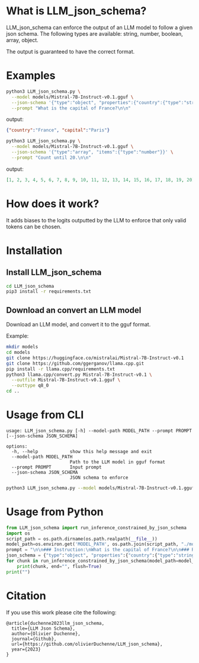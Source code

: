 
# What is LLM_json_schema?

LLM_json_schema can enforce the output of an LLM model to follow a given json schema. The following types are available: string, number, boolean, array, object.

The output is guaranteed to have the correct format.

# Examples

```bash
python3 LLM_json_schema.py \
  --model models/Mistral-7B-Instruct-v0.1.gguf \
  --json-schema '{"type":"object", "properties":{"country":{"type":"string"}, "capital":{"type":"string"}}}' \
  --prompt "What is the capital of France?\n\n"
```

output:
```json
{"country":"France", "capital":"Paris"}
```

```bash
python3 LLM_json_schema.py \
  --model models/Mistral-7B-Instruct-v0.1.gguf \
  --json-schema '{"type":"array", "items":{"type":"number"}}' \
  --prompt "Count until 20.\n\n"
```

output:
```json
[1, 2, 3, 4, 5, 6, 7, 8, 9, 10, 11, 12, 13, 14, 15, 16, 17, 18, 19, 20]
```

# How does it work?

It adds biases to the logits outputted by the LLM to enforce that only valid tokens can be chosen.

# Installation

## Install LLM_json_schema

```bash
cd LLM_json_schema
pip3 install -r requirements.txt
```

## Download an convert an LLM model

Download an LLM model, and convert it to the gguf format.

Example:
```bash
mkdir models
cd models
git clone https://huggingface.co/mistralai/Mistral-7B-Instruct-v0.1
git clone https://github.com/ggerganov/llama.cpp.git
pip install -r llama.cpp/requirements.txt
python3 llama.cpp/convert.py Mistral-7B-Instruct-v0.1 \
  --outfile Mistral-7B-Instruct-v0.1.gguf \
  --outtype q8_0
cd ..
```

# Usage from CLI

```
usage: LLM_json_schema.py [-h] --model-path MODEL_PATH --prompt PROMPT [--json-schema JSON_SCHEMA]

options:
  -h, --help            show this help message and exit
  --model-path MODEL_PATH
                        Path to the LLM model in gguf format
  --prompt PROMPT       Input prompt
  --json-schema JSON_SCHEMA
                        JSON schema to enforce
```

```bash
python3 LLM_json_schema.py --model models/Mistral-7B-Instruct-v0.1.gguf --json-schema '{"type":"object", "properties":{"country":{"type":"string"}, "captial":{"type":"string"}}}' --prompt "What is the capital of France?\n\n"
```

# Usage from Python

```python
from LLM_json_schema import run_inference_constrained_by_json_schema
import os
script_path = os.path.dirname(os.path.realpath(__file__))
model_path=os.environ.get('MODEL_PATH', os.path.join(script_path, "./models/Mistral-7B-Instruct-v0.1.gguf"))
prompt = "\n\n### Instruction:\nWhat is the capital of France?\n\n### Response:\n"
json_schema = {"type":"object", "properties":{"country":{"type":"string"}, "capital":{"type":"string"}}}
for chunk in run_inference_constrained_by_json_schema(model_path=model_path, json_schema=json_schema, prompt=prompt):
    print(chunk, end="", flush=True)
print("")
```

# Citation

If you use this work please cite the following:

```
@article{duchenne2023llm_json_schema,
  title={LLM Json Schema},
  author={Olivier Duchenne},
  journal={Github},
  url={https://github.com/olivierDuchenne/LLM_json_schema},
  year={2023}
}
```

